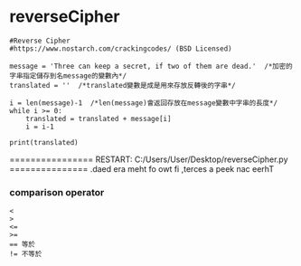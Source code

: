 # reverseCipher
```
#Reverse Cipher
#https://www.nostarch.com/crackingcodes/ (BSD Licensed)

message = 'Three can keep a secret, if two of them are dead.'  /*加密的字串指定儲存到名message的變數內*/
translated = ''  /*translated變數是成是用來存放反轉後的字串*/

i = len(message)-1  /*len(message)會返回存放在message變數中字串的長度*/
while i >= 0:
    translated = translated + message[i]
    i = i-1

print(translated)
```
================ RESTART: C:/Users/User/Desktop/reverseCipher.py ===============
.daed era meht fo owt fi ,terces a peek nac eerhT
### comparison operator
```
<
>
<=
>=
== 等於
!= 不等於
